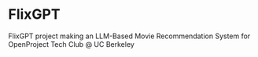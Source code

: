 # FlixGPT
FlixGPT project making an LLM-Based Movie Recommendation System for OpenProject Tech Club @ UC Berkeley
